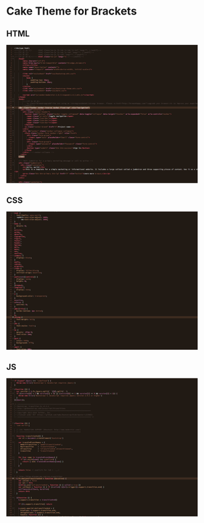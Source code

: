 Cake Theme for Brackets
============================
## HTML
![HTML!](https://github.com/DanielPintilei/cake/blob/master/screenshots/html.png)

## CSS
![CSS!](https://github.com/DanielPintilei/cake/blob/master/screenshots/css.png)

## JS
![JavaScript!](https://github.com/DanielPintilei/cake/blob/master/screenshots/js.png)